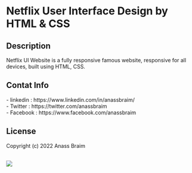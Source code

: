 # Netflix User Interface Design by HTML & CSS

<h2> Description </h2>
Netflix UI Website is a fully responsive famous website, responsive for all devices, built using HTML, CSS.

<h2> Contat Info </h2>
- linkedin : https://www.linkedin.com/in/anassbraim/ <br>
- Twitter : https://twitter.com/anassbraim <br>
- Facebook : https://www.facebook.com/anassbraim <br>

<h2> License </h2>
<p> Copyright (c) 2022 Anass Braim <p> <br>

<img src="https://scontent.frak1-1.fna.fbcdn.net/v/t39.30808-6/312135941_824648052321513_6792772071399416365_n.jpg?_nc_cat=103&ccb=1-7&_nc_sid=730e14&_nc_ohc=6hIkFevYUoQAX84NtKp&_nc_ht=scontent.frak1-1.fna&oh=00_AT_eSXufxkWE4gAP9X60miKr6rUJRIBYeuI2uLxN1g1H8Q&oe=6352F520">

